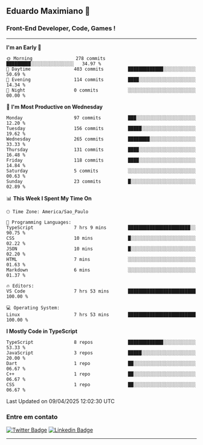 ## Eduardo Maximiano 👋

### Front-End Developer, Code, Games !

---

<!--START_SECTION:waka-->
**I'm an Early 🐤** 

```text
🌞 Morning                278 commits         █████████░░░░░░░░░░░░░░░░   34.97 % 
🌆 Daytime                403 commits         █████████████░░░░░░░░░░░░   50.69 % 
🌃 Evening                114 commits         ████░░░░░░░░░░░░░░░░░░░░░   14.34 % 
🌙 Night                  0 commits           ░░░░░░░░░░░░░░░░░░░░░░░░░   00.00 % 
```
📅 **I'm Most Productive on Wednesday** 

```text
Monday                   97 commits          ███░░░░░░░░░░░░░░░░░░░░░░   12.20 % 
Tuesday                  156 commits         █████░░░░░░░░░░░░░░░░░░░░   19.62 % 
Wednesday                265 commits         ████████░░░░░░░░░░░░░░░░░   33.33 % 
Thursday                 131 commits         ████░░░░░░░░░░░░░░░░░░░░░   16.48 % 
Friday                   118 commits         ████░░░░░░░░░░░░░░░░░░░░░   14.84 % 
Saturday                 5 commits           ░░░░░░░░░░░░░░░░░░░░░░░░░   00.63 % 
Sunday                   23 commits          █░░░░░░░░░░░░░░░░░░░░░░░░   02.89 % 
```


📊 **This Week I Spent My Time On** 

```text
🕑︎ Time Zone: America/Sao_Paulo

💬 Programming Languages: 
TypeScript               7 hrs 9 mins        ███████████████████████░░   90.75 % 
CSS                      10 mins             █░░░░░░░░░░░░░░░░░░░░░░░░   02.22 % 
JSON                     10 mins             █░░░░░░░░░░░░░░░░░░░░░░░░   02.20 % 
HTML                     7 mins              ░░░░░░░░░░░░░░░░░░░░░░░░░   01.63 % 
Markdown                 6 mins              ░░░░░░░░░░░░░░░░░░░░░░░░░   01.37 % 

🔥 Editors: 
VS Code                  7 hrs 53 mins       █████████████████████████   100.00 % 

💻 Operating System: 
Linux                    7 hrs 53 mins       █████████████████████████   100.00 % 
```

**I Mostly Code in TypeScript** 

```text
TypeScript               8 repos             █████████████░░░░░░░░░░░░   53.33 % 
JavaScript               3 repos             █████░░░░░░░░░░░░░░░░░░░░   20.00 % 
Dart                     1 repo              ██░░░░░░░░░░░░░░░░░░░░░░░   06.67 % 
C++                      1 repo              ██░░░░░░░░░░░░░░░░░░░░░░░   06.67 % 
CSS                      1 repo              ██░░░░░░░░░░░░░░░░░░░░░░░   06.67 % 
```




 Last Updated on 09/04/2025 12:02:30 UTC
<!--END_SECTION:waka-->

### Entre em contato

[![Twitter Badge](https://img.shields.io/badge/-@edmaxi-1ca0f1?style=flat-square&labelColor=1ca0f1&logo=twitter&logoColor=white&link=https://twitter.com/edmaxi)](https://twitter.com/edmaxi)
[![Linkedin Badge](https://img.shields.io/badge/-Eduardo_Maximiano-0077B5?style=flat-square&logo=Linkedin&logoColor=white&link=https://www.linkedin.com/in/maximiano-eduardo)](https://www.linkedin.com/in/maximiano-eduardo)

---
